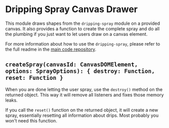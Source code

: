 # Dripping Spray Canvas Drawer

This module draws shapes from the `dripping-spray` module on a provided canvas. It also provides a function to create
the complete spray and do all the plumbing if you just want to let users draw on a canvas element.

For more information about how to use the `dripping-spray`, please refer to the full readme in the 
[main code repository](https://github.com/Narigo/dripping-spray).

## `createSpray(canvasId: CanvasDOMElement, options: SprayOptions): { destroy: Function, reset: Function }`

When you are done letting the user spray, use the `destroy()` method on the returned object. This way it will remove 
all listeners and fixes those memory leaks.

If you call the `reset()` function on the returned object, it will create a new spray, essentially resetting all 
information about drips. Most probably you won't need this function.

